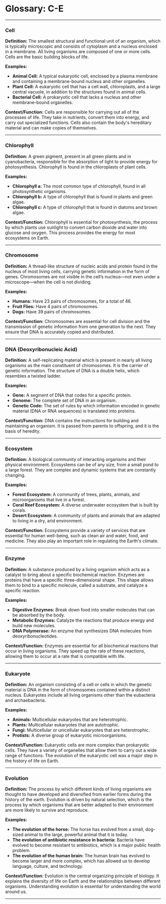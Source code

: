 # Glossary: C-E

---

### Cell
**Definition:** The smallest structural and functional unit of an organism, which is typically microscopic and consists of cytoplasm and a nucleus enclosed in a membrane. All living organisms are composed of one or more cells. Cells are the basic building blocks of life.

**Examples:**
*   **Animal Cell:** A typical eukaryotic cell, enclosed by a plasma membrane and containing a membrane-bound nucleus and other organelles.
*   **Plant Cell:** A eukaryotic cell that has a cell wall, chloroplasts, and a large central vacuole, in addition to the structures found in animal cells.
*   **Bacterial Cell:** A prokaryotic cell that lacks a nucleus and other membrane-bound organelles.

**Context/Function:** Cells are responsible for carrying out all of the processes of life. They take in nutrients, convert them into energy, and carry out specialized functions. Cells also contain the body's hereditary material and can make copies of themselves.

---

### Chlorophyll
**Definition:** A green pigment, present in all green plants and in cyanobacteria, responsible for the absorption of light to provide energy for photosynthesis. Chlorophyll is found in the chloroplasts of plant cells.

**Examples:**
*   **Chlorophyll a:** The most common type of chlorophyll, found in all photosynthetic organisms.
*   **Chlorophyll b:** A type of chlorophyll that is found in plants and green algae.
*   **Chlorophyll c:** A type of chlorophyll that is found in diatoms and brown algae.

**Context/Function:** Chlorophyll is essential for photosynthesis, the process by which plants use sunlight to convert carbon dioxide and water into glucose and oxygen. This process provides the energy for most ecosystems on Earth.

---

### Chromosome
**Definition:** A thread-like structure of nucleic acids and protein found in the nucleus of most living cells, carrying genetic information in the form of genes. Chromosomes are not visible in the cell’s nucleus—not even under a microscope—when the cell is not dividing.

**Examples:**
*   **Humans:** Have 23 pairs of chromosomes, for a total of 46.
*   **Fruit Flies:** Have 4 pairs of chromosomes.
*   **Dogs:** Have 39 pairs of chromosomes.

**Context/Function:** Chromosomes are essential for cell division and the transmission of genetic information from one generation to the next. They ensure that DNA is accurately copied and distributed.

---

### DNA (Deoxyribonucleic Acid)
**Definition:** A self-replicating material which is present in nearly all living organisms as the main constituent of chromosomes. It is the carrier of genetic information. The structure of DNA is a double helix, which resembles a twisted ladder.

**Examples:**
*   **Gene:** A segment of DNA that codes for a specific protein.
*   **Genome:** The complete set of DNA in an organism.
*   **Genetic Code:** The set of rules by which information encoded in genetic material (DNA or RNA sequences) is translated into proteins.

**Context/Function:** DNA contains the instructions for building and maintaining an organism. It is passed from parents to offspring, and it is the basis of heredity.

---

### Ecosystem
**Definition:** A biological community of interacting organisms and their physical environment. Ecosystems can be of any size, from a small pond to a large forest. They are complex and dynamic systems that are constantly changing.

**Examples:**
*   **Forest Ecosystem:** A community of trees, plants, animals, and microorganisms that live in a forest.
*   **Coral Reef Ecosystem:** A diverse underwater ecosystem that is built by corals.
*   **Desert Ecosystem:** A community of plants and animals that are adapted to living in a dry, arid environment.

**Context/Function:** Ecosystems provide a variety of services that are essential for human well-being, such as clean air and water, food, and medicine. They also play an important role in regulating the Earth's climate.

---

### Enzyme
**Definition:** A substance produced by a living organism which acts as a catalyst to bring about a specific biochemical reaction. Enzymes are proteins that have a specific three-dimensional shape. This shape allows them to bind to a specific molecule, called a substrate, and catalyze a specific reaction.

**Examples:**
*   **Digestive Enzymes:** Break down food into smaller molecules that can be absorbed by the body.
*   **Metabolic Enzymes:** Catalyze the reactions that produce energy and build new molecules.
*   **DNA Polymerase:** An enzyme that synthesizes DNA molecules from deoxyribonucleotides.

**Context/Function:** Enzymes are essential for all biochemical reactions that occur in living organisms. They speed up the rate of these reactions, allowing them to occur at a rate that is compatible with life.

---

### Eukaryote
**Definition:** An organism consisting of a cell or cells in which the genetic material is DNA in the form of chromosomes contained within a distinct nucleus. Eukaryotes include all living organisms other than the eubacteria and archaebacteria.

**Examples:**
*   **Animals:** Multicellular eukaryotes that are heterotrophic.
*   **Plants:** Multicellular eukaryotes that are autotrophic.
*   **Fungi:** Multicellular or unicellular eukaryotes that are heterotrophic.
*   **Protists:** A diverse group of eukaryotic microorganisms.

**Context/Function:** Eukaryotic cells are more complex than prokaryotic cells. They have a variety of organelles that allow them to carry out a wide range of functions. The evolution of the eukaryotic cell was a major step in the history of life on Earth.

---

### Evolution
**Definition:** The process by which different kinds of living organisms are thought to have developed and diversified from earlier forms during the history of the earth. Evolution is driven by natural selection, which is the process by which organisms that are better adapted to their environment are more likely to survive and reproduce.

**Examples:**
*   **The evolution of the horse:** The horse has evolved from a small, dog-sized animal to the large, powerful animal that it is today.
*   **The evolution of antibiotic resistance in bacteria:** Bacteria have evolved to become resistant to antibiotics, which is a major public health problem.
*   **The evolution of the human brain:** The human brain has evolved to become larger and more complex, which has allowed us to develop language, culture, and technology.

**Context/Function:** Evolution is the central organizing principle of biology. It explains the diversity of life on Earth and the relationships between different organisms. Understanding evolution is essential for understanding the world around us.

---